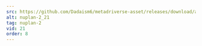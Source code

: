 ```yaml
---
src: https://github.com/Dadaism6/metadriverse-asset/releases/download/assetsv1.0.2/nuplan-2_21.mp4
alt: nuplan-2_21
tag: nuplan-2
vid: 21
order: 8
---
```

